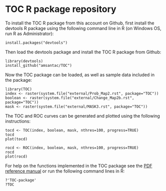 TOC R package repository
======

To install the TOC R package from this account on Github, first install the devtools R package using the following command line in R (on Windows OS, run R as Administrator):

```{r}
install.packages("devtools")
```

Then load the devtools package and install the TOC R package from Github:

```{r}
library(devtools)
install_github("amsantac/TOC")
```

Now the TOC package can be loaded, as well as sample data included in the package:

```{r}
library(TOC)
index <- raster(system.file("external/Prob_Map2.rst", package="TOC"))
boolean <- raster(system.file("external/Change_Map2b.rst", package="TOC"))
mask <- raster(system.file("external/MASK3.rst", package="TOC"))
```

The TOC and ROC curves can be generated and plotted using the following instructions:

```{r}
tocd <- TOC(index, boolean, mask, nthres=100, progress=TRUE)
tocd
plot(tocd)

rocd <- ROC(index, boolean, mask, nthres=100, progress=TRUE)
rocd
plot(rocd)
```

For help on the functions implemented in the TOC package see the [PDF reference manual](https://github.com/amsantac/TOC/blob/master/TOC-manual.pdf?raw=true) or run the following command lines in R:

```{r}
?'TOC-package'
?TOC
```
